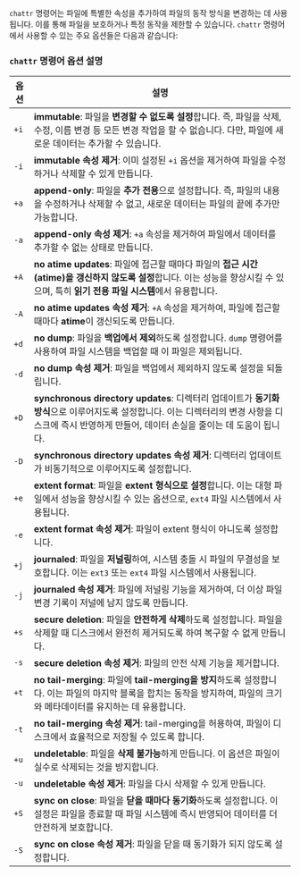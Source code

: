 `chattr` 명령어는 파일에 특별한 속성을 추가하여 파일의 동작 방식을 변경하는 데 사용됩니다. 이를 통해 파일을 보호하거나 특정 동작을 제한할 수 있습니다. `chattr` 명령어에서 사용할 수 있는 주요 옵션들은 다음과 같습니다:

### **`chattr` 명령어 옵션 설명**

|**옵션**|**설명**|
|---|---|
|`+i`|**immutable**: 파일을 **변경할 수 없도록 설정**합니다. 즉, 파일을 삭제, 수정, 이름 변경 등 모든 변경 작업을 할 수 없습니다. 다만, 파일에 새로운 데이터는 추가할 수 있습니다.|
|`-i`|**immutable 속성 제거**: 이미 설정된 `+i` 옵션을 제거하여 파일을 수정하거나 삭제할 수 있게 만듭니다.|
|`+a`|**append-only**: 파일을 **추가 전용**으로 설정합니다. 즉, 파일의 내용을 수정하거나 삭제할 수 없고, 새로운 데이터는 파일의 끝에 추가만 가능합니다.|
|`-a`|**append-only 속성 제거**: `+a` 속성을 제거하여 파일에서 데이터를 추가할 수 없는 상태로 만듭니다.|
|`+A`|**no atime updates**: 파일에 접근할 때마다 파일의 **접근 시간(atime)을 갱신하지 않도록 설정**합니다. 이는 성능을 향상시킬 수 있으며, 특히 **읽기 전용 파일 시스템**에서 유용합니다.|
|`-A`|**no atime updates 속성 제거**: `+A` 속성을 제거하여, 파일에 접근할 때마다 **atime**이 갱신되도록 만듭니다.|
|`+d`|**no dump**: 파일을 **백업에서 제외**하도록 설정합니다. `dump` 명령어를 사용하여 파일 시스템을 백업할 때 이 파일은 제외됩니다.|
|`-d`|**no dump 속성 제거**: 파일을 백업에서 제외하지 않도록 설정을 되돌립니다.|
|`+D`|**synchronous directory updates**: 디렉터리 업데이트가 **동기화 방식**으로 이루어지도록 설정합니다. 이는 디렉터리의 변경 사항을 디스크에 즉시 반영하게 만들어, 데이터 손실을 줄이는 데 도움이 됩니다.|
|`-D`|**synchronous directory updates 속성 제거**: 디렉터리 업데이트가 비동기적으로 이루어지도록 설정합니다.|
|`+e`|**extent format**: 파일을 **extent 형식으로 설정**합니다. 이는 대형 파일에서 성능을 향상시킬 수 있는 옵션으로, `ext4` 파일 시스템에서 사용됩니다.|
|`-e`|**extent format 속성 제거**: 파일이 extent 형식이 아니도록 설정합니다.|
|`+j`|**journaled**: 파일을 **저널링**하여, 시스템 충돌 시 파일의 무결성을 보호합니다. 이는 `ext3` 또는 `ext4` 파일 시스템에서 사용됩니다.|
|`-j`|**journaled 속성 제거**: 파일에 저널링 기능을 제거하여, 더 이상 파일 변경 기록이 저널에 남지 않도록 만듭니다.|
|`+s`|**secure deletion**: 파일을 **안전하게 삭제**하도록 설정합니다. 파일을 삭제할 때 디스크에서 완전히 제거되도록 하여 복구할 수 없게 만듭니다.|
|`-s`|**secure deletion 속성 제거**: 파일의 안전 삭제 기능을 제거합니다.|
|`+t`|**no tail-merging**: 파일에 **tail-merging을 방지**하도록 설정합니다. 이는 파일의 마지막 블록을 합치는 동작을 방지하여, 파일의 크기와 메타데이터를 유지하는 데 유용합니다.|
|`-t`|**no tail-merging 속성 제거**: tail-merging을 허용하여, 파일이 디스크에서 효율적으로 저장될 수 있도록 합니다.|
|`+u`|**undeletable**: 파일을 **삭제 불가능**하게 만듭니다. 이 옵션은 파일이 실수로 삭제되는 것을 방지합니다.|
|`-u`|**undeletable 속성 제거**: 파일을 다시 삭제할 수 있게 만듭니다.|
|`+S`|**sync on close**: 파일을 **닫을 때마다 동기화**하도록 설정합니다. 이 설정은 파일을 종료할 때 파일 시스템에 즉시 반영되어 데이터를 더 안전하게 보호합니다.|
|`-S`|**sync on close 속성 제거**: 파일을 닫을 때 동기화가 되지 않도록 설정합니다.|


